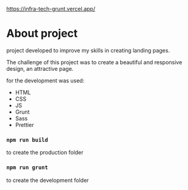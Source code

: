 https://infra-tech-grunt.vercel.app/

# About project

project developed to improve my skills in creating landing pages.

The challenge of this project was to create a beautiful and responsive design, an attractive page.

for the development was used:
- HTML
- CSS
- JS
- Grunt
- Sass
- Prettier

### `npm run build` 
to create the production folder

### `npm run grunt` 
to create the development folder
